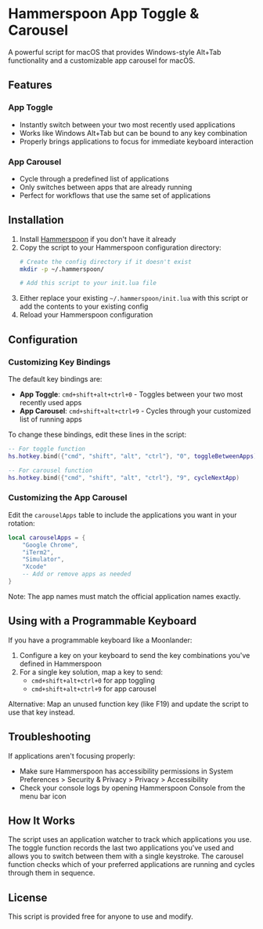 # Hammerspoon App Toggle & Carousel

A powerful script for macOS that provides Windows-style Alt+Tab functionality and a customizable app carousel for macOS.

## Features

### App Toggle
- Instantly switch between your two most recently used applications
- Works like Windows Alt+Tab but can be bound to any key combination
- Properly brings applications to focus for immediate keyboard interaction

### App Carousel
- Cycle through a predefined list of applications
- Only switches between apps that are already running
- Perfect for workflows that use the same set of applications

## Installation

1. Install [Hammerspoon](https://www.hammerspoon.org/) if you don't have it already
2. Copy the script to your Hammerspoon configuration directory:
   ```bash
   # Create the config directory if it doesn't exist
   mkdir -p ~/.hammerspoon/
   
   # Add this script to your init.lua file
   ```
3. Either replace your existing `~/.hammerspoon/init.lua` with this script or add the contents to your existing config
4. Reload your Hammerspoon configuration

## Configuration

### Customizing Key Bindings

The default key bindings are:
- **App Toggle**: `cmd+shift+alt+ctrl+0` - Toggles between your two most recently used apps
- **App Carousel**: `cmd+shift+alt+ctrl+9` - Cycles through your customized list of running apps

To change these bindings, edit these lines in the script:

```lua
-- For toggle function
hs.hotkey.bind({"cmd", "shift", "alt", "ctrl"}, "0", toggleBetweenApps)

-- For carousel function
hs.hotkey.bind({"cmd", "shift", "alt", "ctrl"}, "9", cycleNextApp)
```

### Customizing the App Carousel

Edit the `carouselApps` table to include the applications you want in your rotation:

```lua
local carouselApps = {
    "Google Chrome",
    "iTerm2",
    "Simulator", 
    "Xcode"
    -- Add or remove apps as needed
}
```

Note: The app names must match the official application names exactly.

## Using with a Programmable Keyboard

If you have a programmable keyboard like a Moonlander:

1. Configure a key on your keyboard to send the key combinations you've defined in Hammerspoon
2. For a single key solution, map a key to send:
   - `cmd+shift+alt+ctrl+0` for app toggling
   - `cmd+shift+alt+ctrl+9` for app carousel

Alternative: Map an unused function key (like F19) and update the script to use that key instead.

## Troubleshooting

If applications aren't focusing properly:
- Make sure Hammerspoon has accessibility permissions in System Preferences > Security & Privacy > Privacy > Accessibility
- Check your console logs by opening Hammerspoon Console from the menu bar icon

## How It Works

The script uses an application watcher to track which applications you use. The toggle function records the last two applications you've used and allows you to switch between them with a single keystroke. The carousel function checks which of your preferred applications are running and cycles through them in sequence.

## License

This script is provided free for anyone to use and modify.
